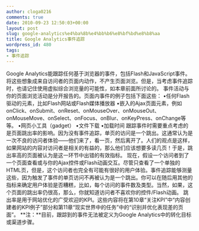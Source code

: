 ```yaml
---
author: cloga0216
comments: true
date: 2010-09-23 12:50:03+00:00
layout: post
slug: google-analytics%e4%ba%8b%e4%bb%b6%e8%bf%bd%e8%b8%aa
title: Google Analytics事件追踪
wordpress_id: 480
tags:
- 事件追踪
---
```


Google Analytics能跟踪任何基于浏览器的事件，包括Flash和JavaScript事件。将这些想象成来自访问者的页面内动作，不产生页面浏览。但是，当考虑事件追踪时，也请记住使用虚拟综合浏览量的可能性，如本章前面所讨论的。
事件活动与你的页面浏览活动是分开报告的。页面内事件的例子包括下面这些：
•任何Flash驱动的元素，比如Flash网站或Flash媒体播放器
•嵌入的Ajax页面元素，例如onClick、onSubmit、onReset、onMouseOver、onMouseOut、onMouseMove、onSelect、onFocus、onBlur、onKeyPress、onChange等等。
•网页小工具（gadget）
•文件下载
•加载时间
跟踪事件时需要重点考虑的是页面跳出率的影响。因为没有事件追踪，单页的访问是一个跳出。这通常认为是一次不良的访问者体验——他们来了，看一页，然后离开了。人们的观点是这样，如果网站的内容对访问者是相关的有益的，那么他们应该想要多读几页！于是，跳出率高的页面被认为是这一环节中出错的有效指标。
现在，假设一个访问者到了一个页面查看或与你的Ajax控件或Flash动画交互。尽管只查看了一个单独的HTML页，但是，这个访问者也完全有可能有很好的用户体验。事件追踪能够测量这些，因为触发了事件的单页访问不再被认为是一个跳出。你可以在随后用其他的指标来确定用户体验是否糟糕，比如，每个访问的事件数及类型。当然，如果，这个页面的跳出率仍很高，那么，你就知道访问者不喜欢你的控件/Flash动画。
跳出率是用于网站优化的广受欢迎的KPI。这些内容将在第10章“关注KPI”中“内容创建者的KPI例子”部分和第11章“现实世界中的任务”中的“识别并优化表现差的页面”。
**注：**目前，跟踪到的事件无法被定义为Google Analytics中的转化目标或渠道步骤。
